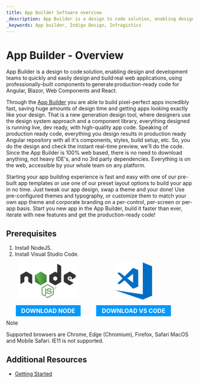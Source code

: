 ```yaml
---
title: App Builder Software overview
_description: App Builder is a design to code solution, enabling design and development teams to quickly and easily design and build real web applications.
_keywords: App builder, Indigo Design, Infragistics
---
```


# App Builder - Overview 

App Builder is a design to code solution, enabling design and development teams to quickly and easily design and build real web applications, using professionally-built components to generate production-ready code for Angular, Blazor, Web Components and React.

Through the [App Builder](https://appbuilder.dev) you are able to build pixel-perfect apps incredibly fast, saving huge amounts of design time and getting apps looking exactly like your design. That is a new generation design tool, where designers use the design system approach and a component library, everything designed is running live, dev ready, with high-quality app code. Speaking of production ready code, everything you design results in production ready Angular repository with all it's components, styles, build setup, etc. So, you do the design and check the instant real-time preview, we'll do the code. Since the App Builder is 100% web based, there is no need to download anything, not heavy IDE's, and no 3rd party dependencies. Everything is on the web, accessible by your whole team on any platform.  

Starting your app building experience is fast and easy with one of our pre-built app templates or use one of our preset layout options to build your app in no time. Just tweak our app design, swap a theme and your done! Use pre-configured themes and typography, or customize them to match your own app theme and corporate branding on a per-control, per-screen or per-app basis. Start you new app in the App Builder, build it faster than ever, iterate with new features and get the production-ready code! 

## Prerequisites

1. Install NodeJS.
2. Install Visual Studio Code.

<div>
    <div style="display:inline-block;width:45%;text-align:center;">
      <img src="./images/general/nodejs.svg"
           style="display:flex;max-height:100px;margin:auto auto 20px auto;" />
      <a target="_blank" href="https://nodejs.org/en/download/" class="no-external-icon"
         style="color:white;background-color:#09f;text-decoration:none;font-weight:700;font-size:16px;padding: 5px 15px 5px 15px;">
        DOWNLOAD NODE
      </a>
    </div>
    <div style="display:inline-block;width:45%;text-align:center;">
      <img src="./images/general/vs-code.svg"
           style="display:flex;max-height:100px;margin:auto auto 20px auto;" />
      <a target="_blank" href="https://code.visualstudio.com/download" class="no-external-icon"
         style="color:white;background-color:#09f;text-decoration:none;font-weight:700;font-size:16px;padding: 5px 15px 5px 15px;">
        DOWNLOAD VS CODE
      </a>
    </div>
</div>
<div class="divider--half"></div>

> [!NOTE]
> Supported browsers are Chrome, Edge (Chromium), Firefox, Safari MacOS and Mobile Safari. IE11 is not supported.

## Additional Resources
<div class="divider--half"></div>

* [Getting Started](getting-started.md)